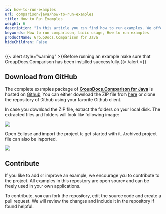```yaml
---
id: how-to-run-examples
url: comparison/java/how-to-run-examples
title: How to Run Examples
weight: 6
description: "In this article you can find how to run examples. We offer multiple solutions on how you can run GroupDocs.Comparison examples, by building your own or using our back-end or front-end examples out-of-the-box."
keywords: How to run comparison, basic usage, How to run examples
productName: GroupDocs.Comparison for Java
hideChildren: False
---
```

{{< alert style="warning" >}}Before running an example make sure that GroupDocs.Comparison has been installed successfully.{{< /alert >}}

## Download from GitHub

The complete examples package of **[GroupDocs.Comparison for Java](https://products.groupdocs.com/comparison/java)** is hosted on [Github](https://github.com/groupdocs-comparison/GroupDocs.Comparison-for-Java.git). You can either download the ZIP file from [here](https://codeload.github.com/groupdocs-comparison/GroupDocs.Comparison-for-Java/zip/master) or clone the repository of Github using your favorite Github client.

In case you download the ZIP file, extract the folders on your local disk. The extracted files and folders will look like following image:

![](https://github.com/groupdocs-comparison/GroupDocs.Comparison-for-Java/blob/master/Examples/GroupDocs.Comparison.Examples.Java/Data/Screenshots/folder.PNG?raw=true)

Open Eclipse and import the project to get started with it. Archived project file can also be imported.

![](https://github.com/groupdocs-comparison/GroupDocs.Comparison-for-Java/blob/master/Examples/GroupDocs.Comparison.Examples.Java/Data/Screenshots/eclipse.PNG?raw=true)

## Contribute

If you like to add or improve an example, we encourage you to contribute to the project. All examples in this repository are open source and can be freely used in your own applications.

To contribute, you can fork the repository, edit the source code and create a pull request. We will review the changes and include it in the repository if found helpful.
